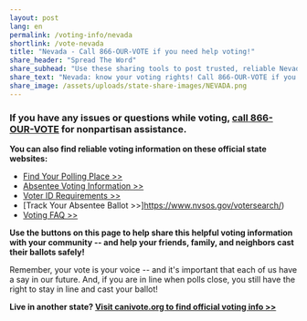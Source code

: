 ```yaml
---
layout: post
lang: en
permalink: /voting-info/nevada
shortlink: /vote-nevada
title: "Nevada - Call 866-OUR-VOTE if you need help voting!"
share_header: "Spread The Word"
share_subhead: "Use these sharing tools to post trusted, reliable Nevada voting information!"
share_text: "Nevada: know your voting rights! Call 866-OUR-VOTE if you need help voting, or use these official resources."
share_image: /assets/uploads/state-share-images/NEVADA.png
---
```

### **If you have any issues or questions while voting, [call 866-OUR-VOTE](tel:8666878683) for nonpartisan assistance.**

**You can also find reliable voting information on these official state websites:**

* [Find Your Polling Place >>](https://nvsos.gov/votersearch/)
* [Absentee Voting Information >>](https://www.nvsos.gov/sos/elections/voters/absentee-voting)
* [Voter ID Requirements >>](https://www.nvsos.gov/sos/sos-information/office-facts/faqs-all-division/elections#472)
* [Track Your Absentee Ballot >>]https://www.nvsos.gov/votersearch/)
* [Voting FAQ >>](https://docs.google.com/document/d/1TjnSBC5w2N5u_omjzgMJFXsawsoMJtwRD0rDoHd5BL0/)

**Use the buttons on this page to help share this helpful voting information with your community -- and help your friends, family, and neighbors cast their ballots safely!**

Remember, your vote is your voice -- and it's important that each of us have a say in our future. And, if you are in line when polls close, you still have the right to stay in line and cast your ballot!

**Live in another state? [Visit canivote.org to find official voting info >>](https://canivote.org)**